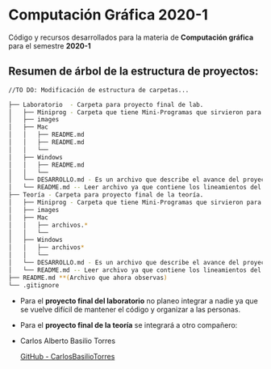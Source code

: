 # Computación Gráfica 2020-1
Código y recursos desarrollados para la materia de **Computación gráfica** para el semestre **2020-1**

Resumen de árbol de la estructura de proyectos:
-

```bash
//TO DO: Modificación de estructura de carpetas...

├── Laboratorio  - Carpeta para proyecto final de lab.
│   ├── Miniprog - Carpeta que tiene Mini-Programas que sirvieron para la construcción del proyecto final.
│   ├── images
│   ├── Mac
│   │   ├── README.md
│   │   ├── README.md
│   │   └── 
│   ├── Windows
│   │   ├── README.md
│   │   └── 
│   └── DESARROLLO.md - Es un archivo que describe el avance del proyecto y las dificultades del mismo. 
│   └── README.md -- Leer archivo ya que contiene los lineamientos del proyecto final.
├── Teoría - Carpeta para proyecto final de la teoría.
│   ├── Miniprog - Carpeta que tiene Mini-Programas que sirvieron para la construcción del proyecto final.
│   ├── images
│   ├── Mac
│   │   ├── archivos.*
│   │   └── 
│   ├── Windows
│   │   ├── archivos*
│   │   └── 
│   └── DESARROLLO.md - Es un archivo que describe el avance del proyecto y las dificultades del mismo. 
│   └── README.md -- Leer archivo ya que contiene los lineamientos del proyecto final.
├── README.md **(Archivo que ahora observas)
└── .gitignore
```


- Para el **proyecto final del laboratorio** no planeo integrar a nadie ya que se vuelve difícil de mantener el código y organizar a las personas.

- Para el **proyecto final de la teoría** se integrará a otro compañero:


- Carlos Alberto Basilio Torres

	[GitHub - CarlosBasilioTorres](https://github.com/CarlosBasilioTorres)
	
	

